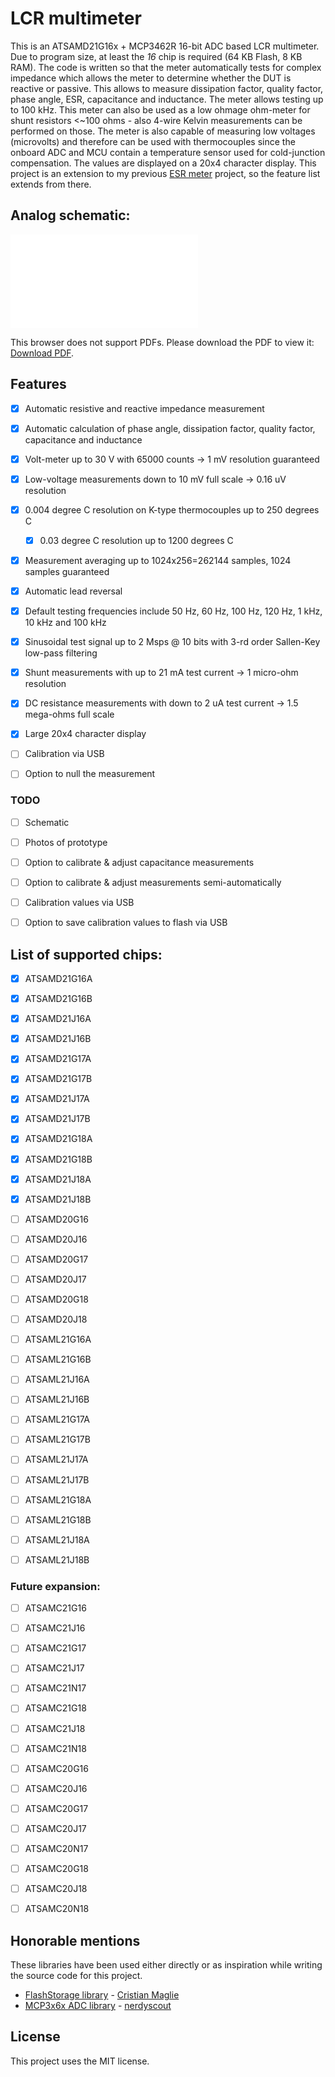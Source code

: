 # LCR multimeter

This is an ATSAMD21G16x + MCP3462R 16-bit ADC based LCR multimeter. Due to program size,
at least the *16* chip is required (64 KB Flash, 8 KB RAM). The code is written so
that the meter automatically tests for complex impedance which allows the meter to
determine whether the DUT is reactive or passive. This allows to measure
dissipation factor, quality factor, phase angle, ESR, capacitance and inductance.
The meter allows testing up to 100 kHz. This meter can also be used as a
low ohmage ohm-meter for shunt resistors &lt;~100 ohms - also 4-wire Kelvin
measurements can be performed on those. The meter is also capable of measuring
low voltages (microvolts) and therefore can be used with thermocouples since the onboard
ADC and MCU contain a temperature sensor used for cold-junction compensation.
The values are displayed on a 20x4 character display. This project is an extension
to my previous [ESR meter](https://github.com/makuke1234/esr_cap_meter) project,
so the feature list extends from there.


## Analog schematic:
<object data="./Hardware/Schematic_LCR meter practical_2023-08-28.pdf" type="application/pdf" width="700px" height="700px">
    <embed src="./Hardware/Schematic_LCR meter practical_2023-08-28.pdf">
        <p>This browser does not support PDFs. Please download the PDF to view it: <a href="./Hardware/Schematic_LCR meter practical_2023-08-28.pdf">Download PDF</a>.</p>
    </embed>
</object>

## Features

* [x] Automatic resistive and reactive impedance measurement
* [x] Automatic calculation of phase angle, dissipation factor, quality factor, capacitance and inductance
* [x] Volt-meter up to 30 V with 65000 counts -> 1 mV resolution guaranteed
* [x] Low-voltage measurements down to 10 mV full scale -> 0.16 uV resolution
* [x] 0.004 degree C resolution on K-type thermocouples up to 250 degrees C
  * [x] 0.03 degree C resolution up to 1200 degrees C
* [x] Measurement averaging up to 1024x256=262144 samples, 1024 samples guaranteed
* [x] Automatic lead reversal
* [x] Default testing frequencies include 50 Hz, 60 Hz, 100 Hz, 120 Hz, 1 kHz, 10 kHz and 100 kHz
* [x] Sinusoidal test signal up to 2 Msps @ 10 bits with 3-rd order Sallen-Key low-pass filtering
* [x] Shunt measurements with up to 21 mA test current -> 1 micro-ohm resolution
* [x] DC resistance measurements with down to 2 uA test current -> 1.5 mega-ohms full scale
* [x] Large 20x4 character display
* [ ] Calibration via USB
* [ ] Option to null the measurement


### TODO

* [ ] Schematic
* [ ] Photos of prototype
* [ ] Option to calibrate & adjust capacitance measurements
* [ ] Option to calibrate & adjust measurements semi-automatically
* [ ] Calibration values via USB
* [ ] Option to save calibration values to flash via USB


## List of supported chips:

* [x] ATSAMD21G16A
* [x] ATSAMD21G16B
* [x] ATSAMD21J16A
* [x] ATSAMD21J16B

* [x] ATSAMD21G17A
* [x] ATSAMD21G17B
* [x] ATSAMD21J17A
* [x] ATSAMD21J17B

* [x] ATSAMD21G18A
* [x] ATSAMD21G18B
* [x] ATSAMD21J18A
* [x] ATSAMD21J18B

* [ ] ATSAMD20G16
* [ ] ATSAMD20J16

* [ ] ATSAMD20G17
* [ ] ATSAMD20J17

* [ ] ATSAMD20G18
* [ ] ATSAMD20J18

* [ ] ATSAML21G16A
* [ ] ATSAML21G16B
* [ ] ATSAML21J16A
* [ ] ATSAML21J16B

* [ ] ATSAML21G17A
* [ ] ATSAML21G17B
* [ ] ATSAML21J17A
* [ ] ATSAML21J17B

* [ ] ATSAML21G18A
* [ ] ATSAML21G18B
* [ ] ATSAML21J18A
* [ ] ATSAML21J18B


### Future expansion:

* [ ] ATSAMC21G16
* [ ] ATSAMC21J16

* [ ] ATSAMC21G17
* [ ] ATSAMC21J17
* [ ] ATSAMC21N17

* [ ] ATSAMC21G18
* [ ] ATSAMC21J18
* [ ] ATSAMC21N18


* [ ] ATSAMC20G16
* [ ] ATSAMC20J16

* [ ] ATSAMC20G17
* [ ] ATSAMC20J17
* [ ] ATSAMC20N17

* [ ] ATSAMC20G18
* [ ] ATSAMC20J18
* [ ] ATSAMC20N18


## Honorable mentions

These libraries have been used either directly or as inspiration while writing the source code
for this project.

* [FlashStorage library](https://github.com/cmaglie/FlashStorage) - [Cristian Maglie](https://github.com/cmaglie)
* [MCP3x6x ADC library](https://github.com/nerdyscout/Arduino_MCP3x6x_Library) - [nerdyscout](https://github.com/nerdyscout)


## License

This project uses the MIT license.

